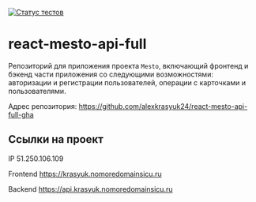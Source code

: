 [![Статус тестов](../../actions/workflows/tests.yml/badge.svg)](../../actions/workflows/tests.yml)

# react-mesto-api-full
Репозиторий для приложения проекта `Mesto`, включающий фронтенд и бэкенд части приложения со следующими возможностями: авторизации и регистрации пользователей, операции с карточками и пользователями.

Адрес репозитория: https://github.com/alexkrasyuk24/react-mesto-api-full-gha

## Ссылки на проект

IP 51.250.106.109

Frontend https://krasyuk.nomoredomainsicu.ru

Backend https://api.krasyuk.nomoredomainsicu.ru